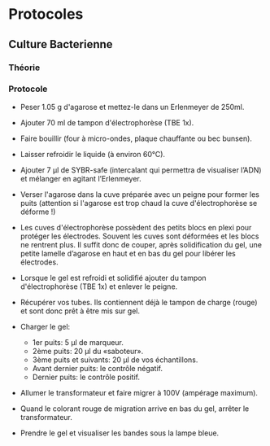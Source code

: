 # Protocoles

## Culture Bacterienne

### Théorie

### Protocole

- Peser 1.05 g d'agarose et mettez-le dans un Erlenmeyer de 250ml.
- Ajouter 70 ml de tampon d'électrophorèse (TBE 1x).
- Faire bouillir  (four à micro-ondes, plaque chauffante ou bec bunsen).
- Laisser refroidir le liquide (à environ 60°C).
- Ajouter 7 µl de SYBR-safe (intercalant qui permettra de visualiser l’ADN) et mélanger en agitant l’Erlenmeyer.
- Verser l'agarose dans la cuve préparée avec un peigne pour former les puits (attention si l'agarose est trop chaud la cuve d'électrophorèse se déforme !)
- Les cuves d'électrophorèse possèdent des petits blocs en plexi pour protéger les électrodes. Souvent les cuves sont déformées et les blocs ne rentrent plus. Il suffit donc de couper, après solidification du gel, une petite lamelle d’agarose en haut et en bas du gel pour libérer les électrodes.
- Lorsque le gel est refroidi et solidifié ajouter du tampon d'électrophorèse (TBE 1x) et enlever le peigne.

- Récupérer vos tubes. Ils contiennent déjà le tampon de charge (rouge) et sont donc prêt à être mis sur gel.
- Charger le gel:
    - 1er puits: 5 µl de marqueur.
    - 2ème puits: 20 µl du «saboteur».
    - 3ème puits et suivants: 20 µl de vos échantillons.
    - Avant dernier puits: le contrôle négatif.
    - Dernier puits: le contrôle positif.
- Allumer le transformateur et faire migrer à 100V (ampérage maximum).
- Quand le colorant rouge de migration arrive en bas du gel, arrêter le transformateur.
- Prendre le gel et visualiser les bandes sous la lampe bleue.
